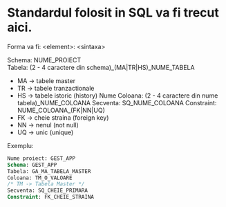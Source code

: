 # Standardul folosit in SQL va fi trecut aici. #
Forma va fi: \<element\>: \<sintaxa\>    

Schema: NUME_PROIECT  
Tabela: (2 - 4 caractere din schema)\_(MA|TR|HS)\_NUME_TABELA
-   MA -> tabele master
-   TR -> tabele tranzactionale
-   HS -> tabele istoric (history)
Nume Coloana: (2 - 4 caractere din nume tabela)\_NUME_COLOANA
Secventa: SQ_NUME_COLOANA
Constraint: NUME_COLOANA_(FK|NN|UQ)
-   FK -> cheie straina (foreign key)
-   NN -> nenul (not null)
-   UQ -> unic (unique)

Exemplu:  

```SQL
Nume proiect: GEST_APP
Schema: GEST_APP
Tabela: GA_MA_TABELA_MASTER
Coloana: TM_O_VALOARE
/* TM -> Tabela Master */
Secventa: SQ_CHEIE_PRIMARA
Constraint: FK_CHEIE_STRAINA
```
